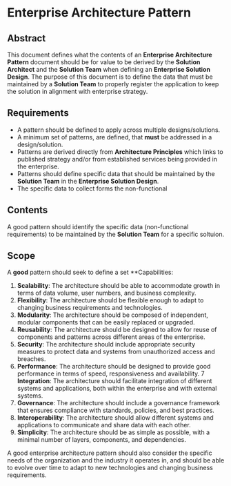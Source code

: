 # Enterprise Architecture Pattern

## Abstract
This document defines what the contents of an **Enterprise Architecture Pattern** document should be for value to be derived by the **Solution Architect** and the **Solution Team** when defining an **Enterprise Solution Design**. The purpose of this document is to define the data that must be maintained by a **Solution Team** to properly register the application to keep the solution in alignment with enterprise strategy.

## Requirements

- A pattern should be defined to apply across multiple designs/solutions.  
- A minimum set of patterns, are defined, that **must** be addressed in a design/solution.
- Patterns are derived directly from **Architecture Principles** which links to published strategy and/or from established services being provided in the enterprise.
- Patterns should define specific data that should be maintained by the **Solution Team** in the **Enterprise Solution Design**.
- The specific data to collect forms the non-functional 

## Contents

A good pattern should identify the specific data (non-functional requirements) to be maintained by the **Solution Team** for a specific soltuion.

## Scope

A **good** pattern should seek to define a set **Capabilities:

1. **Scalability**: The architecture should be able to accommodate growth in terms of data volume, user numbers, and business complexity.
2. **Flexibility**: The architecture should be flexible enough to adapt to changing business requirements and technologies.
3. **Modularity**: The architecture should be composed of independent, modular components that can be easily replaced or upgraded.
4. **Reusability**: The architecture should be designed to allow for reuse of components and patterns across different areas of the enterprise.
5. **Security**: The architecture should include appropriate security measures to protect data and systems from unauthorized access and breaches.
6. **Performance**: The architecture should be designed to provide good performance in terms of speed, responsiveness and availability.
7 **Integration**: The architecture should facilitate integration of different systems and applications, both within the enterprise and with external systems.
8. **Governance**: The architecture should include a governance framework that ensures compliance with standards, policies, and best practices.
9. **Interoperability**: The architecture should allow different systems and applications to communicate and share data with each other.
10. **Simplicity**: The architecture should be as simple as possible, with a minimal number of layers, components, and dependencies.

A good enterprise architecture pattern should also consider the specific needs of the organization and the industry it operates in, and should be able to evolve over time to adapt to new technologies and changing business requirements.
